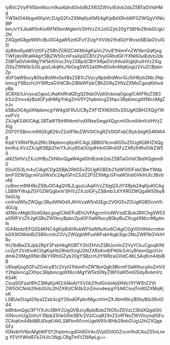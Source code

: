 IyBVc2VyIFN5bmNocm9uaXphdGlvbiBiZXR3ZWVuIEdvb2dsZSBTaGVldHMg
YW5kIG44bgoKKipVc2UgQ2FzZXMqKjoKMS4gKipBdXRvbWF0ZWQgVXNlciBP
bmJvYXJkaW5nKio6IFN5bmMgbmV3IHVzZXJzIGZyb20gYSBHb29nbGUgU2hl
ZXQgdG8geW91ciBuOG4gaW5zdGFuY2UgYXV0b21hdGljYWxseSB3aGVuIG5l
dyBlbnRyaWVzIGFyZSBhZGRlZC4KMi4gKipVc2VyIE1hbmFnZW1lbnQqKjog
TWFpbnRhaW4gYSBjZW50cmFsaXplZCB1c2VyIGRhdGFiYXNlIGluIEdvb2ds
ZSBTaGVldHMgYW5kIGVuc3VyZSBpdCBtYXRjaGVzIHlvdXIgbjhuIHVzZXIg
ZGlyZWN0b3J5LgozLiAqKkJ1bGsgSW52aXRhdGlvbnMqKjogU2VuZCBpbnZp
dGF0aW9ucyB0byBtdWx0aXBsZSB1c2VycyBpbiBidWxrIGJ5IHByb2Nlc3Np
bmcgYSBzcHJlYWRzaGVldCBvZiBlbWFpbCBhZGRyZXNzZXMuCgoqKkhvdyBp
dCBXb3JrcyoqOgoxLiAqKkRhdGEgQ29sbGVjdGlvbioqOgogICAtIFRoZSB3
b3JrZmxvdyBzdGFydHMgYnkgZmV0Y2hpbmcgZXhpc3RpbmcgdXNlcnMgZnJv
bSBuOG4gdXNpbmcgYW4gSFRUUCByZXF1ZXN0IG5vZGUgKGBHZXQgYWxsIFVz
ZXJgKS4KICAgLSBTaW11bHRhbmVvdXNseSwgaXQgcmV0cmlldmVzIHVzZXIg
ZGF0YSBmcm9tIGEgR29vZ2xlIFNoZWV0IChgR2V0IGFsbCByb3dgKS4KMi4g
KipEYXRhIFByb2Nlc3NpbmcqKjoKICAgLSBBIG1lcmdlIG5vZGUgKGBHZXQg
bm9uLXVzZXJgKSBjb21wYXJlcyB0aGUgdHdvIGRhdGFzZXRzIHRvIGlkZW50
aWZ5IHVzZXJzIHByZXNlbnQgaW4gdGhlIEdvb2dsZSBTaGVldCBidXQgbm90
IGluIG53Lm4uCiAgIC0gQSBjb2RlIG5vZGUgKGBDb21iaW5lIGFsbCBwYWdp
bmF0ZWQgcmVzdWx0c2ApIGFnZ3JlZ2F0ZXMgcGFnaW5hdGVkIHJlc3BvbnNl
cyBmcm9tIHRoZSBuOG4gQVBJLgozLiAqKlVzZXIgQ3JlYXRpb24qKjoKICAg
LSBWYWxpZGF0ZWQgbmV3IHVzZXJzIGFyZSBmb3JtYXR0ZWQgaW50byB0aGUg
cmVxdWlyZWQgc3RydWN0dXJlIHVzaW5nIGEgc2V0IG5vZGUgKGBDcmVhdGUg
dXNlcnMgbGlzdGApLgogICAtIEFuIEhUVFAgcmVxdWVzdCBub2RlIChgSW52
aXRlIFVzZXJgKSBzZW5kcyBpbnZpdGF0aW9ucyB0byBuZXcgdXNlcnMgdmlh
IG44bidzIEFQSS4KNC4gKipBdXRvbWF0aW9uKio6CiAgIC0gVGhlIHdvcmtm
bG93IGNhbiBiZSB0cmlnZ2VyZWQgbWFudWFsbHkgb3Igc2NoZWR1bGVkIHRv
IHJ1biBwZXJpb2RpY2FsbHkgKGBTY2hlZHVsZSBUcmlnZ2VyYCkuCgoqKlNl
cnZpY2VzKio6Ci0gKipHb29nbGUgU2hlZXRzKio6IFN0b3JlcyBhbmQgcHJv
dmlkZXMgdXNlciBkYXRhIGZyb20gYSBzcHJlYWRzaGVldC4KLSAqKm44biBB
UEkqKjogSGFuZGxlcyB1c2VyIG1hbmFnZW1lbnQgb3BlcmF0aW9ucyAoZmV0
Y2hpbmcgZXhpc3RpbmcgdXNlcnMgYW5kIGNyZWF0aW5nIG5ldyBvbmVzKS4K
CioqSGFzaHRhZ3MqKjoKI244biAjYXV0b21hdGlvbiAjdXNlci1tYW5hZ2Vt
ZW50ICNnb29nbGUtc2hlZXRzICN3b3JrZmxvdwpgYGAKCioqTm90ZXMqKjoK
LSBUaGUgd29ya2Zsb3cgY29udGFpbnMgcmVmZXJlbmNlcyB0byBib3RoIG44
biBhbmQgU3F1YXJlc3BhY2UgQVBJcyBpbiBzb21lIG5vZGVzLCBidXQgdGhl
IGNvcmUgZnVuY3Rpb25hbGl0eSB1c2VzICoqR29vZ2xlIFNoZWV0cyoqIGFu
ZCAqKm44biBBUEkqKi4KLSBFbnN1cmUgeW91ciBHb29nbGUgU2hlZXQgaGFz
IGNvbHVtbnMgbWF0Y2hpbmcgdGhlIGV4cGVjdGVkIGZvcm1hdCAoZS5nLiwg
YEVtYWlsIEFkZHJlc3NgLCBgTmFtZWApLg==

